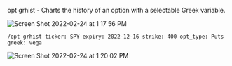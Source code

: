 opt grhist - Charts the history of an option with a selectable Greek variable.

![Screen Shot 2022-02-24 at 1 17 56 PM](https://user-images.githubusercontent.com/85772166/155609390-d3aeecf3-35d8-41ae-94cc-09d33af287e1.png)

```
/opt grhist ticker: SPY expiry: 2022-12-16 strike: 400 opt_type: Puts greek: vega
```

![Screen Shot 2022-02-24 at 1 20 02 PM](https://user-images.githubusercontent.com/85772166/155609548-e9ea2821-13a6-4a06-9f9a-1ab2ef251206.png)
